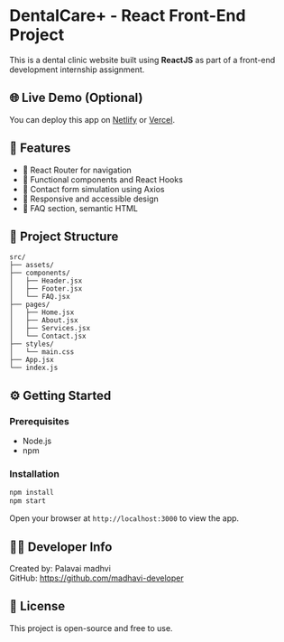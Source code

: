 # DentalCare+ - React Front-End Project

This is a dental clinic website built using **ReactJS** as part of a front-end development internship assignment.

## 🌐 Live Demo (Optional)
You can deploy this app on [Netlify](https://netlify.com) or [Vercel](https://vercel.com).

## 🚀 Features
- 🔄 React Router for navigation
- 🧠 Functional components and React Hooks
- 📩 Contact form simulation using Axios
- 📱 Responsive and accessible design
- 🧾 FAQ section, semantic HTML

## 📁 Project Structure
```
src/
├── assets/
├── components/
│   ├── Header.jsx
│   ├── Footer.jsx
│   └── FAQ.jsx
├── pages/
│   ├── Home.jsx
│   ├── About.jsx
│   ├── Services.jsx
│   └── Contact.jsx
├── styles/
│   └── main.css
├── App.jsx
└── index.js
```

## ⚙️ Getting Started

### Prerequisites
- Node.js
- npm

### Installation
```bash
npm install
npm start
```

Open your browser at `http://localhost:3000` to view the app.

## 🧑‍💻 Developer Info
Created by: Palavai madhvi  
GitHub: https://github.com/madhavi-developer

## 📄 License
This project is open-source and free to use.
